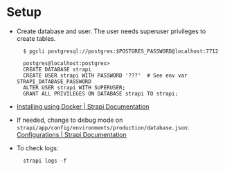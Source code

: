 # Setup

- Create database and user. The user needs superuser privileges to create tables.

        $ pgcli postgresql://postgres:$POSTGRES_PASSWORD@localhost:7712

        postgres@localhost:postgres>
        CREATE DATABASE strapi
        CREATE USER strapi WITH PASSWORD '???'  # See env var STRAPI_DATABASE_PASSWORD
        ALTER USER strapi WITH SUPERUSER;
        GRANT ALL PRIVILEGES ON DATABASE strapi TO strapi;

- [Installing using Docker | Strapi Documentation](https://strapi.io/documentation/3.0.0-beta.x/installation/docker.html)
- If needed, change to debug mode on `strapi/app/config/environments/production/database.json`: [Configurations | Strapi Documentation](https://strapi.io/documentation/3.0.0-beta.x/concepts/configurations.html#database)
- To check logs:

        strapi logs -f

